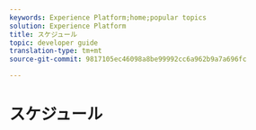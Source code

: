 ```yaml
---
keywords: Experience Platform;home;popular topics
solution: Experience Platform
title: スケジュール
topic: developer guide
translation-type: tm+mt
source-git-commit: 9817105ec46098a8be99992cc6a962b9a7a696fc

---
```



# スケジュール
